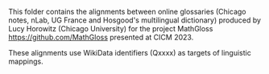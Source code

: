 This folder contains the alignments between online glossaries (Chicago notes, nLab, UG France and Hosgood's multilingual dictionary)
produced by Lucy Horowitz (Chicago University) for the project MathGloss 
https://github.com/MathGloss
presented at CICM 2023.

These alignments use WikiData identifiers (Qxxxx) as targets of linguistic mappings.
